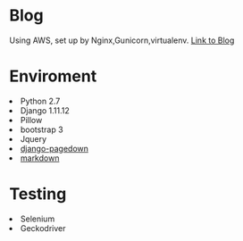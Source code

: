 # Blog

<p>Using AWS, set up by Nginx,Gunicorn,virtualenv. <a href='http://35.183.2.124/index/'> Link to Blog</a></p>
<h1>Enviroment</h1>
<li>Python 2.7</li>
<li>Django 1.11.12</li>
<li>Pillow</li>
<li>bootstrap 3</li>
<li>Jquery</li>
<li><a href="https://github.com/timmyomahony/django-pagedown">django-pagedown</a></li>
<li><a href="https://cdnjs.com/libraries/marked">markdown</a></li>


<h1>Testing</h1>
<li>Selenium</li>
<li>Geckodriver</li>
